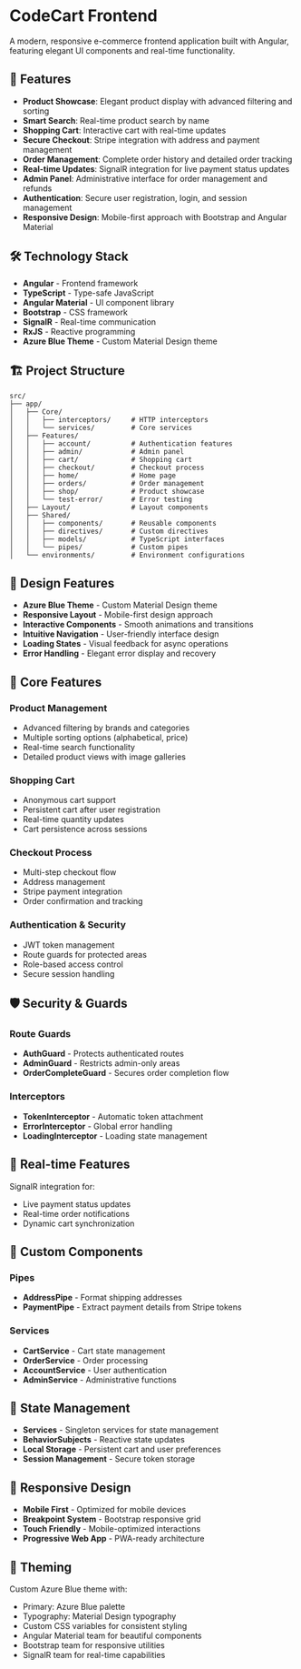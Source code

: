 # CodeCart Frontend

A modern, responsive e-commerce frontend application built with Angular, featuring elegant UI components and real-time functionality.

## 🚀 Features

- **Product Showcase**: Elegant product display with advanced filtering and sorting
- **Smart Search**: Real-time product search by name
- **Shopping Cart**: Interactive cart with real-time updates
- **Secure Checkout**: Stripe integration with address and payment management
- **Order Management**: Complete order history and detailed order tracking
- **Real-time Updates**: SignalR integration for live payment status updates
- **Admin Panel**: Administrative interface for order management and refunds
- **Authentication**: Secure user registration, login, and session management
- **Responsive Design**: Mobile-first approach with Bootstrap and Angular Material

## 🛠️ Technology Stack

- **Angular** - Frontend framework
- **TypeScript** - Type-safe JavaScript
- **Angular Material** - UI component library
- **Bootstrap** - CSS framework
- **SignalR** - Real-time communication
- **RxJS** - Reactive programming
- **Azure Blue Theme** - Custom Material Design theme

## 🏗️ Project Structure

```
src/
├── app/
│   ├── Core/
│   │   ├── interceptors/     # HTTP interceptors
│   │   └── services/         # Core services
│   ├── Features/
│   │   ├── account/          # Authentication features
│   │   ├── admin/            # Admin panel
│   │   ├── cart/             # Shopping cart
│   │   ├── checkout/         # Checkout process
│   │   ├── home/             # Home page
│   │   ├── orders/           # Order management
│   │   ├── shop/             # Product showcase
│   │   └── test-error/       # Error testing
│   ├── Layout/               # Layout components
│   ├── Shared/
│   │   ├── components/       # Reusable components
│   │   ├── directives/       # Custom directives
│   │   ├── models/           # TypeScript interfaces
│   │   └── pipes/            # Custom pipes
│   └── environments/         # Environment configurations
```

## 🎨 Design Features

- **Azure Blue Theme** - Custom Material Design theme
- **Responsive Layout** - Mobile-first design approach
- **Interactive Components** - Smooth animations and transitions
- **Intuitive Navigation** - User-friendly interface design
- **Loading States** - Visual feedback for async operations
- **Error Handling** - Elegant error display and recovery

## 🔧 Core Features

### Product Management
- Advanced filtering by brands and categories
- Multiple sorting options (alphabetical, price)
- Real-time search functionality
- Detailed product views with image galleries

### Shopping Cart
- Anonymous cart support
- Persistent cart after user registration
- Real-time quantity updates
- Cart persistence across sessions

### Checkout Process
- Multi-step checkout flow
- Address management
- Stripe payment integration
- Order confirmation and tracking

### Authentication & Security
- JWT token management
- Route guards for protected areas
- Role-based access control
- Secure session handling

## 🛡️ Security & Guards

### Route Guards
- **AuthGuard** - Protects authenticated routes
- **AdminGuard** - Restricts admin-only areas
- **OrderCompleteGuard** - Secures order completion flow

### Interceptors
- **TokenInterceptor** - Automatic token attachment
- **ErrorInterceptor** - Global error handling
- **LoadingInterceptor** - Loading state management

## 🔄 Real-time Features

SignalR integration for:
- Live payment status updates
- Real-time order notifications
- Dynamic cart synchronization

## 📱 Custom Components

### Pipes
- **AddressPipe** - Format shipping addresses
- **PaymentPipe** - Extract payment details from Stripe tokens

### Services
- **CartService** - Cart state management
- **OrderService** - Order processing
- **AccountService** - User authentication
- **AdminService** - Administrative functions


## 🔄 State Management

- **Services** - Singleton services for state management
- **BehaviorSubjects** - Reactive state updates
- **Local Storage** - Persistent cart and user preferences
- **Session Management** - Secure token storage

## 📱 Responsive Design

- **Mobile First** - Optimized for mobile devices
- **Breakpoint System** - Bootstrap responsive grid
- **Touch Friendly** - Mobile-optimized interactions
- **Progressive Web App** - PWA-ready architecture

## 🎨 Theming

Custom Azure Blue theme with:
- Primary: Azure Blue palette
- Typography: Material Design typography
- Custom CSS variables for consistent styling
- Angular Material team for beautiful components
- Bootstrap team for responsive utilities
- SignalR team for real-time capabilities
